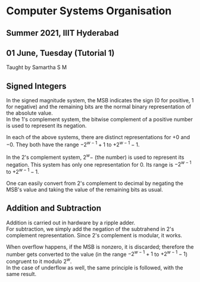 # Computer Systems Organisation
## Summer 2021, IIIT Hyderabad
## 01 June, Tuesday (Tutorial 1)

Taught by Samartha S M

## Signed Integers
In the signed magnitude system, the MSB indicates the sign (0 for positive, 1 for negative) and the remaining bits are the normal binary representation of the absolute value.  
In the 1's complement system, the bitwise complement of a positive number is used to represent its negation.  

In each of the above systems, there are distinct representations for $+0$ and $-0$. They both have the range $-2^{w-1}+1$ to $+2^{w-1}-1$.  

In the 2's complement system, $2^w -$ (the number) is used to represent its negation. This system has only one representation for 0. Its range is $-2^{w-1}$ to $+2^{w-1}-1$.    

One can easily convert from 2's complement to decimal by negating the MSB's value and taking the value of the remaining bits as usual.  

## Addition and Subtraction
Addition is carried out in hardware by a ripple adder.  
For subtraction, we simply add the negation of the subtrahend in 2's complement representation. Since 2's complement is modular, it works.  

When overflow happens, if the MSB is nonzero, it is discarded; therefore the number gets converted to the value (in the range $-2^{w-1}+1$ to $+2^{w-1}-1$) congruent to it modulo $2^w$.  
In the case of underflow as well, the same principle is followed, with the same result.  

